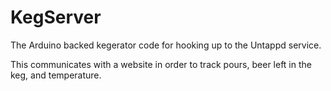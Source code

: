 KegServer
===============

The Arduino backed kegerator code for hooking up to the Untappd service.

This communicates with a website in order to track pours, beer left in the keg, and temperature.